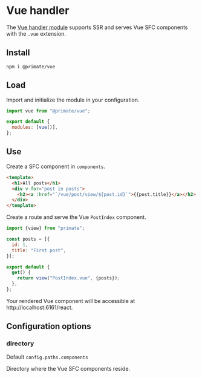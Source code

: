 # Vue handler

The [Vue handler module][repository] supports SSR and serves Vue SFC components
with the `.vue` extension.

## Install

`npm i @primate/vue`

## Load

Import and initialize the module in your configuration.

```js file=primate.config.js
import vue from "@primate/vue";

export default {
  modules: [vue()],
};
```

## Use

Create a SFC component in `components`.

```html file=components/PostIndex.vue
<template>
  <h1>All posts</h1>
  <div v-for="post in posts">
    <h2><a :href="`/vue/post/view/${post.id}`">{{post.title}}</a></h2>
  </div>
</template>
```

Create a route and serve the Vue `PostIndex` component.

```js file=routes/vue.js
import {view} from "primate";

const posts = [{
  id: 1,
  title: "First post",
}];

export default {
  get() {
    return view("PostIndex.vue", {posts});
  },
};
```

Your rendered Vue component will be accessible at http://localhost:6161/react.

## Configuration options

### directory

Default `config.paths.components`

Directory where the Vue SFC components reside.

[repository]: https://github.com/primatejs/primate/tree/master/packages/vue

